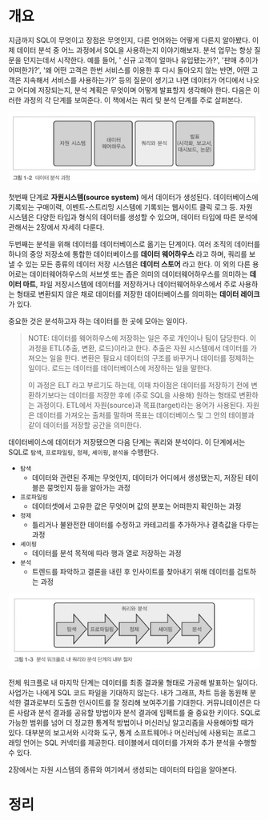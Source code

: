 <!-- Date: 2025-01-25 -->
<!-- Update Date: 2025-02-01 -->
<!-- File ID: 017467e8-07e7-493a-a56a-eeeea9f823b0 -->
<!-- Author: Seoyeon Jang -->

# 개요

지금까지 SQL이 무엇이고 장점은 무엇인지, 다른 언어와는 어떻게 다른지 알아봤다. 이제 데이터 분석 중 어느 과정에서 SQL을 사용하는지 이야기해보자. 분석 업무는 항상 질문을 던지는데서 시작한다. 예를 들어, '
신규 고객이 얼마나 유입됐는가?', '판매 추이가 어떠한가?', '왜 어떤 고객은 한번 서비스를 이용한 후 다시 돌아오지 않는 반면, 어떤 고객은 지속해서 서비스를 사용하는가?' 등의 질문이 생기고 나면 데이터가
어디에서 나오고 어디에 저장되는지, 분석 계획은 무엇이며 어떻게 발표할지 생각해야 한다. 다음은 이러한 과정의 각 단계를 보여준다. 이 책에서는 쿼리 및 분석 단계를 주로 살펴본다.

![](.1.2.4_데이터_분석_워크플로에서의_SQL_images/86b0db51.png)

첫번째 단계로 **자원시스템(source system)** 에서 데이터가 생성된다. 데이터베이스에 기록되는 구매이력, 이벤트-스트리밍 시스템에 기록되는 웹사이트 클릭 로그 등. 자원 시스템은 다양한 타입과 형식의 데이터를 생성할 수 있으며, 데이터 타입에 따른 분석에 관해서는 2장에서 자세히 다룬다.

두번째는 분석을 위해 데이터를 데이터베이스로 옮기는 단계이다. 여러 조직의 데이터를 하나의 중앙 저장소에 통합한 데이터베이스를 **데이터 웨어하우스** 라고 하며, 쿼리를 보낼 수 있는 모든 종류의 데이터 저장 시스템은 **데이터 스토어** 라고 한다. 
이 외의 다른 용어로는 데이터웨어하우스의 서브셋 또는 좁은 의미의 데이터웨어하우스를 의미하는 **데이터 마트**, 파일 저장시스템에 데이터를 저장하거나 데이터웨어하우스에서 주로 사용하는 형태로 변환되지 않은 채로 데이터를 저장한 데이터베이스를 의미하는 **데이터 레이크** 가 있다. 

중요한 것은 분석하고자 하는 데이터를 한 곳에 모아는 일이다.

>NOTE: 데이터를 웨어하우스에 저장하는 일은 주로 개인이나 팀이 담당한다. 이 과정을 ETL(추출, 변환, 로드)이라고 한다. 추출은 자원 시스템에서 데이터를 가져오는 일을 한다. 변환은 필요시 데이터의 구조를 바꾸거나 데이터를 정제하는 일이다. 로드는 데이터를 데이터베이스에 저장하는 일을 말한다. 
> 
> 이 과정은 ELT 라고 부르기도 하는데, 이때 차이점은 데이터를 저장하기 전에 변환하기보다는 데이터를 저장한 후에 (주로 SQL을 사용해) 원하는 형태로 변환하는 과정이다. ETL에서 자원(source)과 목표(target)라는 용어가 사용된다. 자원은 데이터를 가져오는 출처를 말하며 목표는 데이터베이스 및 그 안의 테이블과 같이 데이터를 저장할 공간을 의미한다.

데이터베이스에 데이터가 저장됐으면 다음 단계는 쿼리와 분석이다. 이 단계에서는 SQL로 `탐색`, `프로파일링`, `정제`, `셰이핑`, `분석을` 수행한다.

- `탐색`
  - 데이터와 관련된 주제는 무엇인지, 데이터가 어디에서 생성됐는지, 저장된 테이블은 뭉멋인지 등을 알아가는 과정
- `프로파일링`
  - 데이터셋에서 고유한 값은 무엇이며 값의 분포는 어떠한지 확인하는 과정
- `정제`
  - 틀리거나 불완전한 데이터를 수정하고 카테고리를 추가하거나 결측값을 다루는 과정
- `셰이핑`
  - 데이터를 분석 목적에 따라 행과 열로 저장하는 과정
- `분석`
  - 트렌드를 파악하고 결론을 내린 후 인사이트를 찾아내기 위해 데이터를 검토하는 과정

![](.1.2.4_데이터_분석_워크플로에서의_SQL_images/f1691556.png)

전체 워크플로 내 마지막 단계는 데이터를 최종 결과물 형태로 가공해 발표하는 일이다. 사업가는 나에게 SQL 코드 파일을 기대하지 않는다. 내가 그래프, 차트 등을 동원해 분석한 결과로부터 도출한 인사이트를 잘 정리해 보여주기를 기대한다. 커뮤니테이션은 다른 사람과 분석 결과를 공유할 방법이자 분석 결과에 임팩트를 줄 중요한 키이다. SQL로 가능한 범위를 넘어 더 정교한 통계적 방법이나 머신러닝 알고리즘을 사용해야할 때가 있다. 대부분의 보고서와 시각화 도구, 통계 소프트웨어나 머신러닝에 사용되는 프로그래밍 언어는 SQL 커넥터를 제공한다. 테이블에서 데이터를 가져와 추가 분석을 수행할 수 있다.

2장에서는 자원 시스템의 종류와 여기에서 생성되는 데이터의 타입을 알아본다.

# 정리


